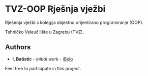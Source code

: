 # TVZ-OOP Rješnja vježbi

Rješenja vježbi s kolegija objektno orijentirano programiranje (OOP). 

Tehničko Veleučilište u Zagrebu (TVZ).

## Authors

* **I. Batistic** - *Initial work* - [IBelo](https://github.com/IBelo)

Feel free to participate in this project.


